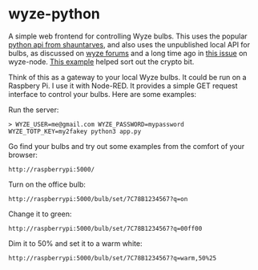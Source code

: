 wyze-python
===========

A simple web frontend for controlling Wyze bulbs. This uses the popular [python api from shauntarves](https://github.com/shauntarves/wyze-sdk), and also uses the unpublished local API for bulbs, as discussed on [wyze forums](https://forums.wyze.com/t/wyze-local-api-encoding-changes/206479) and a long time ago in [this issue](https://github.com/noelportugal/wyze-node/issues/15) on wyze-node. [This example](https://gist.github.com/lopes/168c9d74b988391e702aac5f4aa69e41) helped sort out the crypto bit.

Think of this as a gateway to your local Wyze bulbs. It could be run on a Raspbery Pi. I use it with Node-RED. It provides a simple GET request interface to control your bulbs. Here are some examples:

Run the server:
```
> WYZE_USER=me@gmail.com WYZE_PASSWORD=mypassword WYZE_TOTP_KEY=my2fakey python3 app.py
```

Go find your bulbs and try out some examples from the comfort of your browser:
```
http://raspberrypi:5000/
```

Turn on the office bulb:
```
http://raspberrypi:5000/bulb/set/7C78B1234567?q=on
```

Change it to green:
```
http://raspberrypi:5000/bulb/set/7C78B1234567?q=00ff00
```

Dim it to 50% and set it to a warm white:
```
http://raspberrypi:5000/bulb/set/7C78B1234567?q=warm,50%25
```
